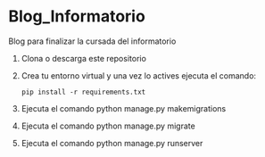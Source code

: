 # Blog_Informatorio
 Blog para finalizar la cursada del informatorio
1. Clona o descarga este repositorio

2. Crea tu entorno virtual y una vez lo actives ejecuta el comando:

       pip install -r requirements.txt

3. Ejecuta el comando python manage.py makemigrations

4. Ejecuta el comando python manage.py migrate

5. Ejecuta el comando python manage.py runserver
